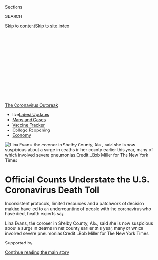 <div id="app">

<div>

<div>

<div>

<div class="NYTAppHideMasthead css-ikk3s8 e1suatyy0">

<div class="section css-133zg39 e1suatyy2">

<div class="css-eph4ug er09x8g0">

<div class="css-6n7j50">

</div>

<span class="css-1dv1kvn">Sections</span>

<div class="css-10488qs">

<span class="css-1dv1kvn">SEARCH</span>

</div>

[Skip to content](#site-content)[Skip to site
index](#site-index)

</div>

<div class="css-10698na e1huz5gh0">

</div>

</div>

</div>

</div>

<div data-aria-hidden="false">

<div id="site-content" data-role="main">

<div>

<div class="css-1aor85t" style="opacity:0.000000001;z-index:-1;visibility:hidden">

<div class="css-1hqnpie">

<div class="css-epjblv">

<span class="css-17xtcya">[U.S.](/section/us)</span><span class="css-x15j1o">|</span><span class="css-fwqvlz">Official
Counts Understate the U.S. Coronavirus Death
Toll</span>

</div>

<div class="css-k008qs">

<div class="css-1iwv8en">

<span class="css-18z7m18"></span>

<div>

</div>

</div>

<span class="css-1n6z4y">https://nyti.ms/2JIkmuS</span>

<div class="css-1705lsu">

<div class="css-4xjgmj">

<div class="css-4skfbu" data-role="toolbar" data-aria-label="Social Media Share buttons, Save button, and Comments Panel with current comment count" data-testid="share-tools">

  - 
  - 
  - 
  - 
    
    <div class="css-6n7j50">
    
    </div>

  - 

</div>

</div>

</div>

</div>

</div>

</div>

<div id="NYT_TOP_BANNER_REGION" class="css-11qgg8s">

<div>

<div id="styln-prism-menu-1592847958612" class="section interactive-content interactive-size-medium css-1du2ztb">

<div class="css-17ih8de interactive-body">

<div id="scroll-container" class="css-1gj85ro">

[<span class="styln-title-wrap"><span class="css-1pje3qr">The
Coronavirus</span><span class="css-1pje3qr">
Outbreak</span></span>](https://www.nytimes3xbfgragh.onion/news-event/coronavirus?action=click&pgtype=Article&state=default&region=TOP_BANNER&context=storylines_menu)

  - <span class="css-kqxiym" data-emphasize="true">live</span>[Latest
    Updates](https://www.nytimes3xbfgragh.onion/2020/08/04/world/coronavirus-cases.html?action=click&pgtype=Article&state=default&region=TOP_BANNER&context=storylines_menu)
  - [Maps and
    Cases](https://www.nytimes3xbfgragh.onion/interactive/2020/us/coronavirus-us-cases.html?action=click&pgtype=Article&state=default&region=TOP_BANNER&context=storylines_menu)
  - [Vaccine
    Tracker](https://www.nytimes3xbfgragh.onion/interactive/2020/science/coronavirus-vaccine-tracker.html?action=click&pgtype=Article&state=default&region=TOP_BANNER&context=storylines_menu)
  - [College
    Reopening](https://www.nytimes3xbfgragh.onion/2020/08/02/us/covid-college-reopening.html?action=click&pgtype=Article&state=default&region=TOP_BANNER&context=storylines_menu)
  - [Economy](https://www.nytimes3xbfgragh.onion/live/2020/08/04/business/stock-market-today-coronavirus?action=click&pgtype=Article&state=default&region=TOP_BANNER&context=storylines_menu)

</div>

</div>

</div>

</div>

</div>

<div id="fullBleedHeaderContent">

<div class="css-9fsmc8">

![<span class="css-16f3y1r e13ogyst0" data-aria-hidden="true">Lina
Evans, the coroner in Shelby County, Ala., said she is now suspicious
about a surge in deaths in her county earlier this year, many of which
involved severe
pneumonias.</span><span class="css-cnj6d5 e1z0qqy90" itemprop="copyrightHolder"><span class="css-1ly73wi e1tej78p0">Credit...</span><span><span>Bob
Miller for The New York
Times</span></span></span>](https://static01.graylady3jvrrxbe.onion/images/2020/04/03/us/00virus-dead01/merlin_171254238_54123ca9-32e9-4a98-815a-6eb1aa2e523a-articleLarge.jpg?quality=75&auto=webp&disable=upscale)

</div>

<div class="css-1pumfk">

<div class="css-1vkm6nb ehdk2mb0">

# Official Counts Understate the U.S. Coronavirus Death Toll

</div>

Inconsistent protocols, limited resources and a patchwork of decision
making have led to an undercounting of people with the coronavirus who
have died, health experts say.

</div>

<div class="css-nwzfg5 e1gnum310">

<span class="css-1f9pvn2 us">Lina Evans, the coroner in Shelby County,
Ala., said she is now suspicious about a surge in deaths in her county
earlier this year, many of which involved severe
pneumonias.</span><span class="css-cnj6d5 e1z0qqy90" itemprop="copyrightHolder"><span class="css-1ly73wi e1tej78p0">Credit...</span><span><span>Bob
Miller for The New York Times</span></span></span>

</div>

<div id="sponsor-wrapper" class="css-1hyfx7x">

<div id="sponsor-slug" class="css-19vbshk">

Supported by

</div>

[Continue reading the main
story](#after-sponsor)

<div id="sponsor" class="ad sponsor-wrapper" style="text-align:center;height:100%;display:block">

</div>

<div id="after-sponsor">

</div>

</div>

<div class="css-1wx1auc e1gnum311">

<div class="css-18e8msd">

<div class="css-vp77d3 epjyd6m0">

<div class="css-1baulvz">

By [<span class="css-1baulvz" itemprop="name">Sarah
Kliff</span>](https://www.nytimes3xbfgragh.onion/by/sarah-kliff) and
[<span class="css-1baulvz last-byline" itemprop="name">Julie
Bosman</span>](https://www.nytimes3xbfgragh.onion/by/julie-bosman)

</div>

</div>

  - 
    
    <div class="css-ld3wwf e16638kd2">
    
    Published April 5, 2020Updated April 7,
    2020
    
    </div>

  - 
    
    <div class="css-4xjgmj">
    
    <div class="css-pvvomx" data-role="toolbar" data-aria-label="Social Media Share buttons, Save button, and Comments Panel with current comment count" data-testid="share-tools">
    
      - 
      - 
      - 
      - 
        
        <div class="css-6n7j50">
        
        </div>
    
      - 
    
    </div>
    
    </div>

</div>

</div>

</div>

<div class="section meteredContent css-1r7ky0e" name="articleBody" itemprop="articleBody">

<div class="css-1fanzo5 StoryBodyCompanionColumn">

<div class="css-53u6y8">

WASHINGTON — A coroner in Indiana wanted to know if the coronavirus had
killed a man in early March, but said that her health department denied
a test. Paramedics in New York City say that many patients who died at
home were never tested for the coronavirus, even if they showed telltale
signs of infection.

In Virginia, a funeral director prepared the remains of three people
after health workers cautioned her that they each had tested positive
for the coronavirus. But only one of the three had the virus noted on
the death certificate.

Across the United States, even as [coronavirus
deaths](https://www.nytimes3xbfgragh.onion/interactive/2020/04/21/world/coronavirus-missing-deaths.html)
are being recorded in terrifying numbers — many hundreds each day — the
true death toll is likely much higher.

More than 9,400 people with the coronavirus have been reported to have
died in this country as of this weekend, but hospital officials,
doctors, public health experts and medical examiners say that official
counts have failed to capture the true number of Americans dying in this
pandemic. The undercount is a result of inconsistent protocols, limited
resources and a patchwork of decision making from one state or county to
the next.

</div>

</div>

<div class="css-1fanzo5 StoryBodyCompanionColumn">

<div class="css-53u6y8">

In many rural areas, coroners say they don’t have the tests they need to
detect the disease. Doctors now believe that some deaths in February and
early March, before the coronavirus reached epidemic levels in the
United States, were likely misidentified as influenza or only described
as pneumonia.

With no uniform system for reporting coronavirus-related deaths in the
United States, and a continued shortage of tests, some states and
counties have improvised, obfuscated and, at times, backtracked in
counting the dead.

“We definitely think there are deaths that we have not accounted for,”
said Jennifer Nuzzo, a senior scholar at the Johns Hopkins University
Center for Health Security, which studies global health threats and is
[closely tracking](http://www.centerforhealthsecurity.org/) the
coronavirus pandemic.

Late last week, the Centers for Disease Control and Prevention issued
new guidance for how to certify coronavirus deaths, underscoring the
need for uniformity and reinforcing the sense by health care workers and
others that deaths have not been consistently tracked. In its
[guidance](https://www.cdc.gov/nchs/data/nvss/vsrg/vsrg03-508.pdf), the
C.D.C. instructed officials to report deaths where the patient has
tested positive or, in an absence of testing, “if the circumstances are
compelling within a reasonable degree of certainty.”

</div>

</div>

<div>

</div>

<div class="css-1fanzo5 StoryBodyCompanionColumn">

<div class="css-53u6y8">

In infectious outbreaks, public health experts say that under typical
circumstances it takes months or years to compile data that is as
accurate as possible on deaths. The reporting system during an epidemic
of this scale is particularly strained. And while experts say they
believe that virus-related deaths have been missed, the extent of the
problem is not clear.

</div>

</div>

<div class="css-1fanzo5 StoryBodyCompanionColumn">

<div class="css-53u6y8">

But as mayors and governors hold daily news conferences reporting the
latest figures of infections and deaths related to Covid-19, Americans
have paid close attention to the locations and numbers of the sick and
dead — one of the few metrics available for understanding the new and
mysterious disease threatening their
communities.

<div id="NYT_MAIN_CONTENT_1_REGION" class="css-9tf9ac">

<div>

<div id="styln-covid-updates-world" class="section interactive-content interactive-size-medium css-1ftcdic">

<div class="css-17ih8de interactive-body">

<div id="styln-briefing-block" data-asset-id="QXJ0aWNsZTpueXQ6Ly9hcnRpY2xlLzNhNGMwYWI5LWIwY2QtNWQwOS1hZTgwLTdjMGU3ZTA1OWQ2OA==">

<div class="briefing-block-header-section">

# [Latest Updates: Global Coronavirus Outbreak](https://www.nytimes3xbfgragh.onion/2020/08/04/world/coronavirus-cases.html?action=click&pgtype=Article&state=default&region=MAIN_CONTENT_1&context=storylines_live_updates)

<div class="briefing-block-ts">

Updated 2020-08-04T21:57:55.984Z

</div>

</div>

  - [As talks drag on, McConnell signals openness to jobless aid
    extension that Republicans have
    opposed.](https://www.nytimes3xbfgragh.onion/2020/08/04/world/coronavirus-cases.html?action=click&pgtype=Article&state=default&region=MAIN_CONTENT_1&context=storylines_live_updates#link-2daa96b5)
  - [Novavax sees encouraging results from two studies of its
    experimental
    vaccine.](https://www.nytimes3xbfgragh.onion/2020/08/04/world/coronavirus-cases.html?action=click&pgtype=Article&state=default&region=MAIN_CONTENT_1&context=storylines_live_updates#link-1228a480)
  - [Public and private schools in Maryland and elsewhere are divided
    over in-person
    instruction.](https://www.nytimes3xbfgragh.onion/2020/08/04/world/coronavirus-cases.html?action=click&pgtype=Article&state=default&region=MAIN_CONTENT_1&context=storylines_live_updates#link-4825b93)

<div class="briefing-block-footer">

<div class="briefing-block-footer-meta">

[See more
updates](https://www.nytimes3xbfgragh.onion/2020/08/04/world/coronavirus-cases.html?action=click&pgtype=Article&state=default&region=MAIN_CONTENT_1&context=storylines_live_updates)

</div>

<div class="briefing-block-briefinglinks">

<span>More live coverage:</span>
[Markets](https://www.nytimes3xbfgragh.onion/live/2020/08/04/business/stock-market-today-coronavirus?action=click&pgtype=Article&state=default&region=MAIN_CONTENT_1&context=storylines_live_updates)

</div>

</div>

</div>

</div>

</div>

</div>

</div>

Public health experts say that an accurate count of deaths is an
essential tool to understand a disease outbreak as it unfolds: The more
deadly a disease, the more aggressively the authorities are willing to
disrupt normal life. Precise death counts can also inform the federal
government on how to target resources, like ventilators from the
national stockpile, to the areas of the country with the most desperate
need.

For families who have lost a loved one in the midst of this epidemic,
there is an urge simply to know: Was it the coronavirus?

## Lingering questions

As the coronavirus outbreak began sweeping across the country last
month, Julio Ramirez, a 43-year-old salesman in San Gabriel, Calif.,
came home from a business trip and began feeling unwell, suffering from
a fever, cough and body aches. By the next day, he had lost his sense of
taste and smell.

His wife, Julie Murillo, took him to an urgent care clinic several days
later, where he was so weak he had to be pushed in a wheelchair. Doctors
prescribed antibiotics, a cough syrup and gave him a chest X-ray, but
they did not test for the coronavirus, she said. Just over a week after
he returned from his trip, Ms. Murillo found him dead in his bed.

“I kept trying to get him tested from the beginning,” Ms. Murillo said.
“They told me no.”

Frustrated, Ms. Murillo enlisted friends to call the C.D.C. on her
behalf, urging a post-mortem test. Then she hired a private company to
conduct an autopsy; the owner pleaded for a coronavirus test from local
and federal authorities.

</div>

</div>

<div class="css-1fanzo5 StoryBodyCompanionColumn">

<div class="css-53u6y8">

On Saturday afternoon, 19 days after the death, Ms. Murillo received a
call from the Los Angeles County Department of Public Health, she said.
The health department had gone to the funeral home where her husband’s
body was resting and taken a sample for a coronavirus test. He tested
positive.

In a statement, the health department said that post-mortem testing has
been conducted on “a number of cases,” but did not provide specifics or
comment on Mr. Ramirez’s case.

</div>

</div>

<div>

</div>

<div class="css-1fanzo5 StoryBodyCompanionColumn">

<div class="css-53u6y8">

The work of counting deaths related to the virus falls to an assortment
of health care providers, medical examiners, coroners, funeral homes and
local health departments that fill out America’s death certificates. The
documents typically include information on the immediate cause of death,
such as a heart attack or pneumonia, as well as on any underlying
disease. In coronavirus cases, that would be
Covid-19.

</div>

</div>

<div class="css-79elbk" data-testid="photoviewer-wrapper">

<div class="css-z3e15g" data-testid="photoviewer-wrapper-hidden">

</div>

<div class="css-1a48zt4 ehw59r15" data-testid="photoviewer-children">

![<span class="css-16f3y1r e13ogyst0" data-aria-hidden="true">Refrigerated
trucks were used as a makeshift morgue in New York City. Even as
coronavirus deaths were being recorded in terrifying numbers across the
United States, the true death toll may be even higher.
</span><span class="css-cnj6d5 e1z0qqy90" itemprop="copyrightHolder"><span class="css-1ly73wi e1tej78p0">Credit...</span><span>Gregg
Vigliotti for The New York
Times</span></span>](https://static01.graylady3jvrrxbe.onion/images/2020/04/03/us/00virus-dead02/merlin_171074487_6d60859a-8812-4e68-9f5d-27b55993331e-articleLarge.jpg?quality=75&auto=webp&disable=upscale)

</div>

</div>

<div class="css-1fanzo5 StoryBodyCompanionColumn">

<div class="css-53u6y8">

The federal government does not expect to produce a final tally of
coronavirus deaths until 2021, when it publishes an annual compilation
of the country’s leading causes of death.

A [New York Times
tally](https://www.nytimes3xbfgragh.onion/interactive/2020/us/coronavirus-us-cases.html)
of known Covid-related deaths, based on reports from state and local
officials, showed 9,470 deaths as of Sunday. On Friday, the National
Center for Health Statistics, part of the C.D.C., began publishing
preliminary estimates of coronavirus deaths, although a spokesman said
that information would have a “lag of 1-2 weeks.” Its[first
estimate](https://www.cdc.gov/nchs/nvss/vsrr/COVID19/) noted 1,150 ****
deaths, based on the number of death certificates that included Covid-19
as an underlying disease.

</div>

</div>

<div class="css-1fanzo5 StoryBodyCompanionColumn">

<div class="css-53u6y8">

“It is not a ‘real time’ count of Covid deaths, like what the states are
currently reporting,” Jeff Lancashire, a spokesman for the National
Center for Health Statistics, said.

But those who work with death certificates say they worry that relying
only on those documents may leave out a significant number of cases in
which coronavirus was confirmed by testing, but not written down in the
section where doctors and coroners are asked to note relevant underlying
diseases. Generally, [certificates
require](https://www.cdc.gov/nchs/data/dvs/blue_form.pdf) an immediate
cause, and encourage — but do not require — officials to take note of an
underlying disease.

Then there are the many suspected cases.

Susan Perry, the funeral director from Virginia, said that she was
informed by health workers and families that three recently deceased
people had tested positive for the virus so that she and her staff could
take necessary precautions with the bodies. Only one death certificate
mentioned the virus.

“This probably happens all the time with different diseases, but this is
the first time I’m paying attention to it,” Ms. Perry said. “If we don’t
know the numbers, how are we going to be able to prepare ourselves and
protect ourselves?”

## ‘Now we’re having the “aha\!” moment’

Early in the U.S. outbreak, virus-linked deaths may have been
overlooked, hospital officials said. A late start to coronavirus testing
hampered hospitals’ ability to detect the infection among patients with
flulike symptoms in February and early March. Doctors at several
hospitals reported treating pneumonia patients who eventually died
before testing was available.

“When I was working before we had testing, we had a ton of patients with
pneumonia,” said Geraldine M**é**nard, chief of general internal
medicine at Tulane Medical Center in New Orleans. “I remember thinking
it was weird. I’m sure some of those patients did have it. But no one
knew back
then.”

</div>

</div>

<div class="css-79elbk" data-testid="photoviewer-wrapper">

<div class="css-z3e15g" data-testid="photoviewer-wrapper-hidden">

</div>

<div class="css-1a48zt4 ehw59r15" data-testid="photoviewer-children">

<div class="css-1xdhyk6 erfvjey0">

<span class="css-1ly73wi e1tej78p0">Image</span>

<div class="css-zjzyr8">

<div data-testid="lazyimage-container" style="height:257.77777777777777px">

</div>

</div>

</div>

<span class="css-16f3y1r e13ogyst0" data-aria-hidden="true">Geraldine
Ménard, chief of general internal medicine at Tulane Medical Center in
New
Orleans.</span><span class="css-cnj6d5 e1z0qqy90" itemprop="copyrightHolder"><span class="css-1ly73wi e1tej78p0">Credit...</span><span>William
Widmer for The New York Times</span></span>

</div>

</div>

<div class="css-1fanzo5 StoryBodyCompanionColumn">

<div class="css-53u6y8">

An emergency department physician in San Francisco recalled two deaths
that were probably coronavirus but not identified as such. One patient
died at home; a relative in the same home later tested positive for the
disease. Another patient was an older man who came to the hospital with
typical coronavirus symptoms, and who had been in contact with someone
recently traveling to China, but arrived at the hospital before testing
was
available.

<div id="NYT_MAIN_CONTENT_3_REGION" class="css-9tf9ac">

<div>

<div id="styln-prism-freeform-1594220623585" class="section interactive-content interactive-size-medium css-1ftcdic">

<div class="css-17ih8de interactive-body">

<div id="prism-freeform-block-85410" class="css-19mumt8" data-role="complementary" data-storyline="The Coronavirus Outbreak" data-truncated="true" tabindex="0">

<div class="css-a8d9oz">

<div class="css-eb027h">

[](https://www.nytimes3xbfgragh.onion/news-event/coronavirus?action=click&pgtype=Article&state=default&region=MAIN_CONTENT_3&context=storylines_faq)

### The Coronavirus Outbreak ›

#### Frequently Asked Questions

Updated August 4, 2020

  - #### I have antibodies. Am I now immune?
    
      - As of right now,[that seems likely, for at least several
        months.](https://www.nytimes3xbfgragh.onion/2020/07/22/health/covid-antibodies-herd-immunity.html?action=click&pgtype=Article&state=default&region=MAIN_CONTENT_3&context=storylines_faq)
        There have been frightening accounts of people suffering what
        seems to be a second bout of Covid-19. But experts say these
        patients may have a drawn-out course of infection, with the
        virus taking a slow toll weeks to months after initial exposure.
        People infected with the coronavirus typically
        [produce](https://www.nature.com/articles/s41586-020-2456-9)
        immune molecules called antibodies, which are [protective
        proteins made in response to an
        infection](https://www.nytimes3xbfgragh.onion/2020/05/07/health/coronavirus-antibody-prevalence.html?action=click&pgtype=Article&state=default&region=MAIN_CONTENT_3&context=storylines_faq)[.
        These antibodies
        may](https://www.nytimes3xbfgragh.onion/2020/05/07/health/coronavirus-antibody-prevalence.html?action=click&pgtype=Article&state=default&region=MAIN_CONTENT_3&context=storylines_faq)
        last in the body [only two to three
        months](https://www.nature.com/articles/s41591-020-0965-6),
        which may seem worrisome, but that’s perfectly normal after an
        acute infection subsides, said Dr. Michael Mina, an immunologist
        at Harvard University. It may be possible to get the coronavirus
        again, but it’s highly unlikely that it would be possible in a
        short window of time from initial infection or make people
        sicker the second time.

  - #### I’m a small-business owner. Can I get relief?
    
      - The [stimulus bills enacted in
        March](https://www.nytimes3xbfgragh.onion/article/small-business-loans-stimulus-grants-freelancers-coronavirus.html?action=click&pgtype=Article&state=default&region=MAIN_CONTENT_3&context=storylines_faq)
        offer help for the millions of American small businesses. Those
        eligible for aid are businesses and nonprofit organizations with
        fewer than 500 workers, including sole proprietorships,
        independent contractors and freelancers. Some larger companies
        in some industries are also eligible. The help being offered,
        which is being managed by the Small Business Administration,
        includes the Paycheck Protection Program and the Economic Injury
        Disaster Loan program. But lots of folks have [not yet seen
        payouts.](https://www.nytimes3xbfgragh.onion/interactive/2020/05/07/business/small-business-loans-coronavirus.html?action=click&pgtype=Article&state=default&region=MAIN_CONTENT_3&context=storylines_faq)
        Even those who have received help are confused: The rules are
        draconian, and some are stuck sitting on [money they don’t know
        how to
        use.](https://www.nytimes3xbfgragh.onion/2020/05/02/business/economy/loans-coronavirus-small-business.html?action=click&pgtype=Article&state=default&region=MAIN_CONTENT_3&context=storylines_faq)
        Many small-business owners are getting less than they expected
        or [not hearing anything at
        all.](https://www.nytimes3xbfgragh.onion/2020/06/10/business/Small-business-loans-ppp.html?action=click&pgtype=Article&state=default&region=MAIN_CONTENT_3&context=storylines_faq)

  - #### What are my rights if I am worried about going back to work?
    
      - Employers have to provide [a safe
        workplace](https://www.osha.gov/SLTC/covid-19/standards.html)
        with policies that protect everyone equally. [And if one of your
        co-workers tests positive for the coronavirus, the
        C.D.C.](https://www.nytimes3xbfgragh.onion/article/coronavirus-money-unemployment.html?action=click&pgtype=Article&state=default&region=MAIN_CONTENT_3&context=storylines_faq)
        has said that [employers should tell their
        employees](https://www.cdc.gov/coronavirus/2019-ncov/community/guidance-business-response.html)
        -- without giving you the sick employee’s name -- that they may
        have been exposed to the virus.

  - #### Should I refinance my mortgage?
    
      - [It could be a good
        idea,](https://www.nytimes3xbfgragh.onion/article/coronavirus-money-unemployment.html?action=click&pgtype=Article&state=default&region=MAIN_CONTENT_3&context=storylines_faq)
        because mortgage rates have [never been
        lower.](https://www.nytimes3xbfgragh.onion/2020/07/16/business/mortgage-rates-below-3-percent.html?action=click&pgtype=Article&state=default&region=MAIN_CONTENT_3&context=storylines_faq)
        Refinancing requests have pushed mortgage applications to some
        of the highest levels since 2008, so be prepared to get in line.
        But defaults are also up, so if you’re thinking about buying a
        home, be aware that some lenders have tightened their standards.

  - #### What is school going to look like in September?
    
      - It is unlikely that many schools will return to a normal
        schedule this fall, requiring the grind of [online
        learning](https://www.nytimes3xbfgragh.onion/2020/06/05/us/coronavirus-education-lost-learning.html?action=click&pgtype=Article&state=default&region=MAIN_CONTENT_3&context=storylines_faq),
        [makeshift child
        care](https://www.nytimes3xbfgragh.onion/2020/05/29/us/coronavirus-child-care-centers.html?action=click&pgtype=Article&state=default&region=MAIN_CONTENT_3&context=storylines_faq)
        and [stunted
        workdays](https://www.nytimes3xbfgragh.onion/2020/06/03/business/economy/coronavirus-working-women.html?action=click&pgtype=Article&state=default&region=MAIN_CONTENT_3&context=storylines_faq)
        to continue. California’s two largest public school districts —
        Los Angeles and San Diego — said on July 13, that [instruction
        will be remote-only in the
        fall](https://www.nytimes3xbfgragh.onion/2020/07/13/us/lausd-san-diego-school-reopening.html?action=click&pgtype=Article&state=default&region=MAIN_CONTENT_3&context=storylines_faq),
        citing concerns that surging coronavirus infections in their
        areas pose too dire a risk for students and teachers. Together,
        the two districts enroll some 825,000 students. They are the
        largest in the country so far to abandon plans for even a
        partial physical return to classrooms when they reopen in
        August. For other districts, the solution won’t be an
        all-or-nothing approach. [Many
        systems](https://bioethics.jhu.edu/research-and-outreach/projects/eschool-initiative/school-policy-tracker/),
        including the nation’s largest, New York City, are devising
        [hybrid
        plans](https://www.nytimes3xbfgragh.onion/2020/06/26/us/coronavirus-schools-reopen-fall.html?action=click&pgtype=Article&state=default&region=MAIN_CONTENT_3&context=storylines_faq)
        that involve spending some days in classrooms and other days
        online. There’s no national policy on this yet, so check with
        your municipal school system regularly to see what is happening
        in your
community.

<div id="styln-survey-component-85410" class="styln-survey-component" data-surveyname="faq" data-surveystoryline="coronavirus">

</div>

</div>

<div class="css-6mllg9">

</div>

<div class="css-pmm6ed">

<span class="css-5gimkt"></span>

</div>

</div>

</div>

</div>

</div>

</div>

</div>

In New York City, emergency medical workers say that infection and death
rates are probably far higher than reported. Given a record number of
calls, many ambulance crews have encouraged anyone not critically ill to
stay home. The result, medics say, is that many presumed coronavirus
patients may never know for sure if they had the virus, so any who later
die at home may never be categorized as having had it.

Across the country, coroners are going through a process of
re-evaluation, reconsidering deaths that occurred before testing was
widely available. Coroners and medical examiners generally investigate
deaths that are considered unusual, or result from accidents or
suicides, or occur at home.

Joani Shields, the coroner in Monroe County, Ind., said she wondered
about a man diagnosed with pneumonia who died in early March.

A coronavirus test was requested at the time, but the local health
department denied it, Ms. Shields said, on the ground that the supply of
tests was too limited.

“I wish we could have tested him,” she said.

In Shelby County, Ala., Lina Evans, the coroner, said she was now
suspicious of a surge in deaths in her county earlier this year, many of
which involved severe pneumonia: “We had a lot of hospice deaths this
year, and now it makes me go back and think, wow, did they have Covid?
Did that accelerate their death?”

Ms. Evans, who is also a nurse, is frustrated that she will never know.

“When we go back to those deaths that occurred earlier this year, people
who were negative for flu, now we’re having the ‘aha\!’ moment,” she
said. “They should have been tested for the coronavirus. As far as
underreporting, I would say, definitely.”

</div>

</div>

<div class="css-1fanzo5 StoryBodyCompanionColumn">

<div class="css-53u6y8">

## Disparate reporting, more waiting

Even now, as testing is more widely available, there is a patchwork of
standards about information being reported by state and local health
officials on deaths in the United States.

Around the world, keeping an accurate death toll has been a challenge
for governments. Availability of testing and other resources have
affected the official counts in some places, and [significant
questions](https://www.nytimes3xbfgragh.onion/2020/04/02/us/politics/cia-coronavirus-china.html)
have emerged about official government tallies in places such as China
and Iran.

In the U.S., uncertainties and inconsistencies have emerged, and health
departments have had to backtrack on cases of previously reported
deaths. Florida officials rescinded an announcement of a Covid death in
Pasco County. In Hawaii, the state’s first announced coronavirus death
was later re-categorized as unrelated after officials admitted
misreading test results. Los Angeles county officials announced that a
child had died from the virus, then said they were unsure whether the
virus caused the death, then declined to explain the confusion.

Adding to the complications, different jurisdictions are using distinct
standards for attributing a death to the coronavirus and, in some cases,
are relying on techniques that would lower the overall count of
fatalities.

In Blaine County, Idaho, the local health authority requires a positive
test to certify a death the result of coronavirus. But in Alabama, the
state health department requires a physician to review a person’s
medical records to determine whether the virus was actually the root
cause of death.

“This is in the interest of having the most accurate, and most
transparent data that we can provide,” said Karen Landers, a district
medical officer with the Alabama Department of Public Health. “We
recognize that different sites might do it differently.”

So far, the state has received reports of 45 people with the coronavirus
dying, but has only certified 31 of those deaths as a result of the
virus.

</div>

</div>

<div class="css-79elbk" data-testid="photoviewer-wrapper">

<div class="css-z3e15g" data-testid="photoviewer-wrapper-hidden">

</div>

<div class="css-1a48zt4 ehw59r15" data-testid="photoviewer-children">

<div class="css-1xdhyk6 erfvjey0">

<span class="css-1ly73wi e1tej78p0">Image</span>

<div class="css-zjzyr8">

<div data-testid="lazyimage-container" style="height:257.77777777777777px">

</div>

</div>

</div>

<span class="css-16f3y1r e13ogyst0" data-aria-hidden="true">Paramedics
in New York City said that many patients who died at home were never
tested for
coronavirus.</span><span class="css-cnj6d5 e1z0qqy90" itemprop="copyrightHolder"><span class="css-1ly73wi e1tej78p0">Credit...</span><span>Johnny
Milano for The New York Times</span></span>

</div>

</div>

<div class="css-1fanzo5 StoryBodyCompanionColumn">

<div class="css-53u6y8">

Experts who study mortality statistics caution that it may take months
for scientists to calculate a fatality rate for coronavirus in the
United States that is as accurate as possible.

Some researchers say there may never be a truly accurate, complete count
of deaths. It has happened before. Experts
[believe](https://www.ncbi.nlm.nih.gov/pmc/articles/PMC3827586/) that
widespread news coverage in 1976 of a potential swine flu epidemic — one
that never materialized — led to a rash of deaths recorded as influenza
that, in years prior, would have been categorized as pneumonia.

“We’re still debating the death toll of the Spanish flu” of 1918-19,
said St**é**phane Helleringer, associate professor at the Johns Hopkins
University Bloomberg School of Public Health. “It might take a long
time. It’s not just that the data is messy, but because the effects of a
pandemic disease are very complex.”

Sarah Kliff reported from Washington, and Julie Bosman from Chicago.
Reporting was contributed by Mitch Smith in Overland Park, Kan., and Ali
Watkins in New York. Susan C. Beachy contributed research from New York.

</div>

</div>

<div>

</div>

</div>

<div>

</div>

<div>

</div>

<div>

</div>

<div>

<div id="bottom-wrapper" class="css-1ede5it">

<div id="bottom-slug" class="css-l9onyx">

Advertisement

</div>

[Continue reading the main
story](#after-bottom)

<div id="bottom" class="ad bottom-wrapper" style="text-align:center;height:100%;display:block;min-height:90px">

</div>

<div id="after-bottom">

</div>

</div>

</div>

</div>

</div>

## Site Index

<div>

</div>

## Site Information Navigation

  - [© <span>2020</span> <span>The New York Times
    Company</span>](https://help.nytimes3xbfgragh.onion/hc/en-us/articles/115014792127-Copyright-notice)

<!-- end list -->

  - [NYTCo](https://www.nytco.com/)
  - [Contact
    Us](https://help.nytimes3xbfgragh.onion/hc/en-us/articles/115015385887-Contact-Us)
  - [Work with us](https://www.nytco.com/careers/)
  - [Advertise](https://nytmediakit.com/)
  - [T Brand Studio](http://www.tbrandstudio.com/)
  - [Your Ad
    Choices](https://www.nytimes3xbfgragh.onion/privacy/cookie-policy#how-do-i-manage-trackers)
  - [Privacy](https://www.nytimes3xbfgragh.onion/privacy)
  - [Terms of
    Service](https://help.nytimes3xbfgragh.onion/hc/en-us/articles/115014893428-Terms-of-service)
  - [Terms of
    Sale](https://help.nytimes3xbfgragh.onion/hc/en-us/articles/115014893968-Terms-of-sale)
  - [Site
    Map](https://spiderbites.nytimes3xbfgragh.onion)
  - [Help](https://help.nytimes3xbfgragh.onion/hc/en-us)
  - [Subscriptions](https://www.nytimes3xbfgragh.onion/subscription?campaignId=37WXW)

</div>

</div>

</div>

</div>
